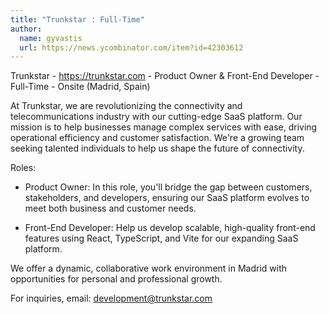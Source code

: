 ```yaml
---
title: "Trunkstar : Full-Time"
author:
  name: gyvastis
  url: https://news.ycombinator.com/item?id=42303612
---
```

Trunkstar - <a href="https:&#x2F;&#x2F;trunkstar.com" rel="nofollow">https:&#x2F;&#x2F;trunkstar.com</a> - Product Owner &amp; Front-End Developer - Full-Time - Onsite (Madrid, Spain)

At Trunkstar, we are revolutionizing the connectivity and telecommunications industry with our cutting-edge SaaS platform. Our mission is to help businesses manage complex services with ease, driving operational efficiency and customer satisfaction. We&#x27;re a growing team seeking talented individuals to help us shape the future of connectivity.

Roles:

- Product Owner: In this role, you&#x27;ll bridge the gap between customers, stakeholders, and developers, ensuring our SaaS platform evolves to meet both business and customer needs.

- Front-End Developer: Help us develop scalable, high-quality front-end features using React, TypeScript, and Vite for our expanding SaaS platform.

We offer a dynamic, collaborative work environment in Madrid with opportunities for personal and professional growth.

For inquiries, email: development@trunkstar.com
<JobApplication />
